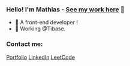 ### Hello! I'm Mathias - [See my work here][website] 👋

- 🌱 A front-end developer !
- 👯 Working @Tibase.

### Contact me:

[Portfolio][website]
[LinkedIn][linkedin]
[LeetCode][LeetCode]

<br />
<br />


[website]: https://mathiasdragovic.com/
[instagram]: https://www.instagram.com/mat2dr/
[linkedin]: www.linkedin.com/in/mathias-dragovic
[LeetCode]: https://leetcode.com/Mat2dr/
